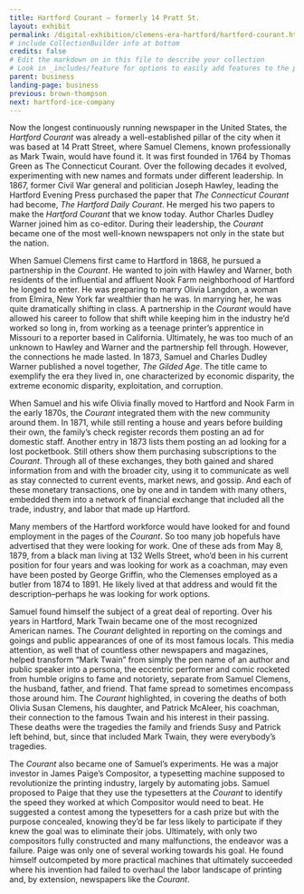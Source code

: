 ```yaml
---
title: Hartford Courant – formerly 14 Pratt St.
layout: exhibit
permalink: /digital-exhibition/clemens-era-hartford/hartford-courant.html
# include CollectionBuilder info at bottom
credits: false
# Edit the markdown on in this file to describe your collection
# Look in _includes/feature for options to easily add features to the page
parent: business
landing-page: business
previous: brown-thompson
next: hartford-ice-company
---
```


Now the longest continuously running newspaper in the United States, the _Hartford Courant_ was already a well-established pillar of the city when it was based at 14 Pratt Street, where Samuel Clemens, known professionally as Mark Twain, would have found it. It was first founded in 1764 by Thomas Green as The Connecticut Courant. Over the following decades it evolved, experimenting with new names and formats under different leadership. In 1867, former Civil War general and politician Joseph Hawley, leading the Hartford Evening Press purchased the paper that _The Connecticut Courant_ had become, _The Hartford Daily Courant_. He merged his two papers to make the _Hartford Courant_ that we know today. Author Charles Dudley Warner joined him as co-editor. During their leadership, the _Courant_ became one of the most well-known newspapers not only in the state but the nation.

When Samuel Clemens first came to Hartford in 1868, he pursued a partnership in the _Courant_. He wanted to join with Hawley and Warner, both residents of the influential and affluent Nook Farm neighborhood of Hartford he longed to enter. He was preparing to marry Olivia Langdon, a woman from Elmira, New York far wealthier than he was. In marrying her, he was quite dramatically shifting in class. A partnership in the _Courant_ would have allowed his career to follow that shift while keeping him in the industry he’d worked so long in, from working as a teenage printer’s apprentice in Missouri to a reporter based in California. Ultimately, he was too much of an unknown to Hawley and Warner and the partnership fell through. However, the connections he made lasted. In 1873, Samuel and Charles Dudley Warner published a novel together, _The Gilded Age_. The title came to exemplify the era they lived in, one characterized by economic disparity, the extreme economic disparity, exploitation, and corruption.

When Samuel and his wife Olivia finally moved to Hartford and Nook Farm in the early 1870s, the _Courant_ integrated them with the new community around them. In 1871, while still renting a house and years before building their own, the family’s check register records them posting an ad for domestic staff. Another entry in 1873 lists them posting an ad looking for a lost pocketbook. Still others show them purchasing subscriptions to the _Courant_. Through all of these exchanges, they both gained and shared information from and with the broader city, using it to communicate as well as stay connected to current events, market news, and gossip. And each of these monetary transactions, one by one and in tandem with many others, embedded them into a network of financial exchange that included all the trade, industry, and labor that made up Hartford. 

Many members of the Hartford workforce would have looked for and found employment in the pages of the _Courant_. So too many job hopefuls have advertised that they were looking for work. One of these ads from May 8, 1879, from a black man living at 132 Wells Street, who’d been in his current position for four years and was looking for work as a coachman, may even have been posted by George Griffin, who the Clemenses employed as a butler from 1874 to 1891. He likely lived at that address and would fit the description–perhaps he was looking for work options. 

Samuel found himself the subject of a great deal of reporting. Over his years in Hartford, Mark Twain became one of the most recognized American names. The _Courant_ delighted in reporting on the comings and goings and public appearances of one of its most famous locals. This media attention, as well that of countless other newspapers and magazines, helped transform “Mark Twain” from simply the pen name of an author and public speaker into a persona, the eccentric performer and comic rocketed from humble origins to fame and notoriety, separate from Samuel Clemens, the husband, father, and friend. That fame spread to sometimes encompass those around him. The _Courant_ highlighted, in covering the deaths of both Olivia Susan Clemens, his daughter, and Patrick McAleer, his coachman, their connection to the famous Twain and his interest in their passing. These deaths were the tragedies the family and friends Susy and Patrick left behind, but, since that included Mark Twain, they were everybody’s tragedies. 

The _Courant_ also became one of Samuel’s experiments. He was a major investor in James Paige’s Compositor, a typesetting machine supposed to revolutionize the printing industry, largely by automating jobs. Samuel proposed to Paige that they use the typesetters at the _Courant_ to identify the speed they worked at which Compositor would need to beat. He suggested a contest among the typesetters for a cash prize but with the purpose concealed, knowing they’d be far less likely to participate if they knew the goal was to eliminate their jobs. Ultimately, with only two compositors fully constructed and many malfunctions, the endeavor was a failure. Paige was only one of several working towards his goal. He found himself outcompeted by more practical machines that ultimately succeeded where his invention had failed to overhaul the labor landscape of printing and, by extension, newspapers like the _Courant_.
